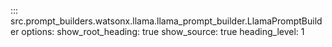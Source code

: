 ::: src.prompt_builders.watsonx.llama.llama_prompt_builder.LlamaPromptBuilder
    options:
        show_root_heading: true
        show_source: true
        heading_level: 1